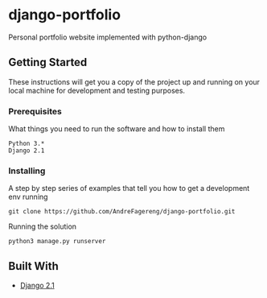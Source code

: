 # django-portfolio

Personal portfolio website implemented with python-django

## Getting Started

These instructions will get you a copy of the project up and running on your local machine for development and testing purposes. 

### Prerequisites

What things you need to run the software and how to install them

```
Python 3.*
Django 2.1
```

### Installing

A step by step series of examples that tell you how to get a development env running

```
git clone https://github.com/AndreFagereng/django-portfolio.git
```

Running the solution

```
python3 manage.py runserver
```

## Built With

* [Django 2.1](https://docs.djangoproject.com/en/2.1/) 

